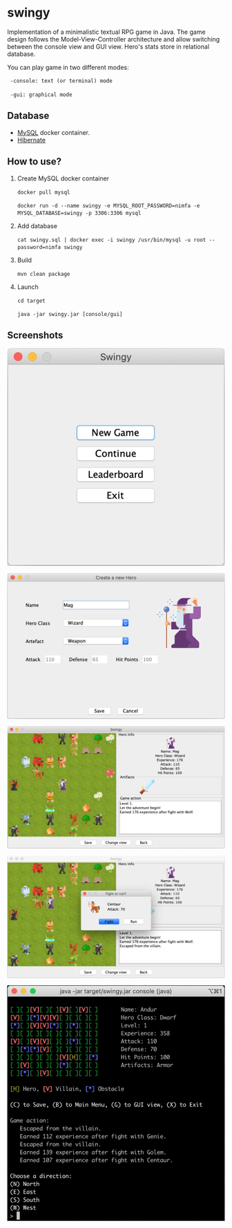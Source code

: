 # swingy

Implementation of a minimalistic textual RPG game in Java. 
The game design follows the Model-View-Controller architecture and allow switching between the console view and GUI view. 
Hero's stats store in relational database.

You can play game in two different modes:

     -console: text (or terminal) mode

     -gui: graphical mode

## Database

* [MySQL](https://hub.docker.com/_/mysql) docker container.
* [Hibernate](https://hibernate.org)


## How to use?

1. Create MySQL docker container

     `docker pull mysql`
     
     `docker run -d --name swingy -e MYSQL_ROOT_PASSWORD=nimfa -e MYSQL_DATABASE=swingy -p 3306:3306 mysql`

2. Add database

     `cat swingy.sql | docker exec -i swingy /usr/bin/mysql -u root --password=nimfa swingy`

3. Build

     `mvn clean package`

3. Launch

     `cd target`
     
     `java -jar swingy.jar [console/gui]`

## Screenshots


![alt text](https://github.com/kdenisova/swingy/blob/master/screenshots/Menu.jpeg)

![alt text](https://github.com/kdenisova/swingy/blob/master/screenshots/NewGame.jpeg)

![alt text](https://github.com/kdenisova/swingy/blob/master/screenshots/Playground.jpeg)

![alt text](https://github.com/kdenisova/swingy/blob/master/screenshots/FightOrRun.jpeg)

![alt text](https://github.com/kdenisova/swingy/blob/master/screenshots/Console.jpeg)
